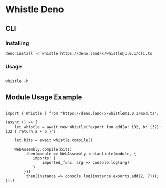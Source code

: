 # Whistle Deno

## CLI

### Installing

```
deno install -n whistle https://deno.land/x/whistle@1.0.1/cli.ts

```

### Usage 

```

whistle -h

```

## Module Usage Example

```

import { Whistle } from "https://deno.land/x/whistle@1.0.1/mod.ts";

(async () => {
    let whistle = await new Whistle("export fun add(a: i32, b: i32): i32 { return a + b }")

    let bits = await whistle.compile()

    WebAssembly.compile(bits)
        .then(module => WebAssembly.instantiate(module, {
            imports: {
                imported_func: arg => console.log(arg)
            }
        }))
        .then(instance => console.log(instance.exports.add(2, 7)));
})()

```
